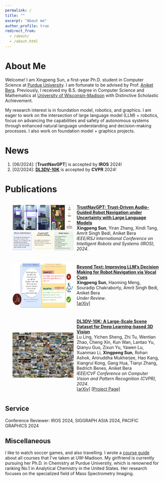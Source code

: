 ```yaml
---
permalink: /
title: ""
excerpt: "About me"
author_profile: true
redirect_from: 
  - /about/
  - /about.html
---
```


About Me
======
Welcome! I am Xingpeng Sun, a first-year Ph.D. student in Computer Science at [Purdue University](https://www.cs.purdue.edu/). I am fortunate to be advised by Prof. [Aniket Bera](https://scholar.google.com/citations?hl=en&user=q3UdHk4AAAAJ&view_op=list_works&sortby=pubdate). Previously, I received my B.S. degree in Computer Science and Mathematics at [University of Wisconsin-Madison](https://www.wisc.edu/) with Distinctive Scholastic Achievement. 

My research interest is in foundation model, robotics, and graphics. I am eager to work on the intersection of large language model (LLM) + robotics, focus on advancing the capabilities and safety of autonomous systems through enhanced natural language understanding and decision-making processes. I also work on foundation model + graphics projects.



News
======
1. [06/2024]: [**TrustNavGPT**] is accepted by **IROS** 2024!
1. [02/2024]: [**DL3DV-10K**](https://arxiv.org/abs/2312.16256) is accepted by **CVPR** 2024!

Publications
======

<ul>
  <li style="display: flex; align-items: center;">
    <img src="images/trustnavgpt.png" style="margin-right: 10px; width: 200px; height: 150px;">
    <p>
      <a href="#"><b>TrustNavGPT: Trust-Driven Audio-Guided Robot Navigation under Uncertainty with Large Language Models</b></a>
      <br>
      <b>Xingpeng Sun</b>, Yiran Zhang, Xindi Tang, Amrit Singh Bedi, Aniket Bera
      <br>
      <i>IEEE/RSJ International Conference on Intelligent Robots and Systems (IROS), 2024</i>. <br>      
    </p>
  </li>
</ul>

<ul>
  <li style="display: flex; align-items: center;">
    <img src="images/cover.png" style="margin-right: 10px; width: 200px; height: 150px;">
    <p>
      <a href="#"><b>Beyond Text: Improving LLM’s Decision Making for Robot Navigation via Vocal Cues</b></a>
      <br>
      <b>Xingpeng Sun</b>, Haoming Meng, Souradip Chakraborty, Amrit Singh Bedi, Aniket Bera
      <br>
      <i>Under Review</i>. <br>
      <a href="https://arxiv.org/abs/2402.03494">[arXiv]</a>      
    </p>
  </li>
</ul>


<ul>
  <li style="display: flex; align-items: center;">
      <img src="images/DL3DV.png" style="vertical-align: middle; margin-right: 10px;width: 200px; height: 150px">
    <p>
      <a href="#"><b>DL3DV-10K: A Large-Scale Scene Dataset for Deep Learning-based 3D Vision</b></a>
      <br>
      Lu Ling, Yichen Sheng, Zhi Tu, Wentian Zhao, Cheng Xin, Kun Wan, Lantao Yu, Qianyu Guo, Zixun Yu, Yawen Lu, Xuanmao Li, <b>Xingpeng Sun</b>, Rohan Ashok, Aniruddha Mukherjee, Hao Kang, Xiangrui Kong, Gang Hua, Tianyi Zhang, Bedrich Benes, Aniket Bera
       <br>
      <i>IEEE/CVF Conference on Computer Vision and Pattern Recognition (CVPR), 2024</i>. <br>
      <a href="https://arxiv.org/abs/2312.16256">[arXiv]</a> 
      <a href="https://dl3dv-10k.github.io/DL3DV-10K/">[Project Page]</a>      
    </p>
  </li>
</ul>


Service
------
Conference Reviewer: IROS 2024, SIGGRAPH ASIA 2024, PACIFIC GRAPHICS 2024

Miscellaneous
------
I like to watch soccer games, and also travelling. I wrote a [course guide](https://xingpengs.github.io/) about all courses that I've taken at UW-Madison. My girlfriend is currently pursuing her Ph.D. in Chemistry at Purdue University, which is renowned for ranking No.1 in Analytical Chemistry in the United States. Her research focuses on the specialized field of Mass Spectrometry Imaging.
